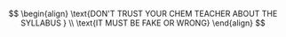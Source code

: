 $$
\begin{align}
\text{DON'T TRUST YOUR CHEM TEACHER ABOUT THE SYLLABUS } \\
\text{IT MUST BE FAKE OR WRONG}
\end{align}
$$
